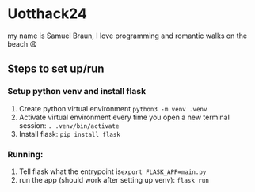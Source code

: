 # Uotthack24

my name is Samuel Braun, I love programming and romantic walks on the beach 😩

## Steps to set up/run

### Setup python venv and install flask

1. Create python virtual environment `python3 -m venv .venv`
2. Activate virtual environment every time you open a new terminal session: `. .venv/bin/activate`
3. Install flask: `pip install flask`

### Running:

1. Tell flask what the entrypoint is`export FLASK_APP=main.py`
2. run the app (should work after setting up venv): `flask run`
